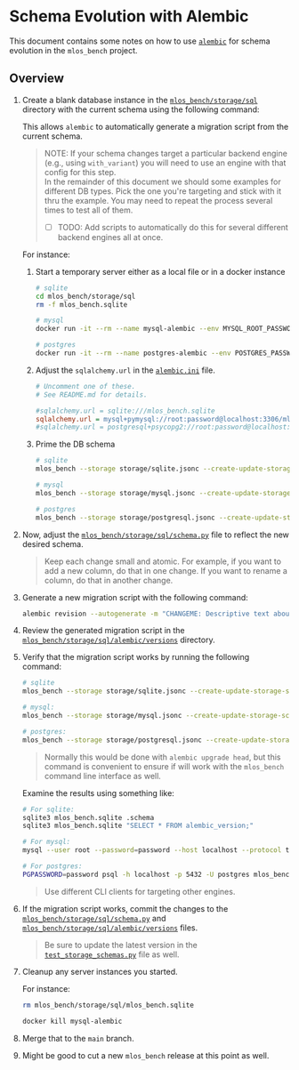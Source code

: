 # Schema Evolution with Alembic

This document contains some notes on how to use [`alembic`](https://alembic.sqlalchemy.org/en/latest/) for schema evolution in the `mlos_bench` project.

## Overview

1. Create a blank database instance in the [`mlos_bench/storage/sql`](../) directory with the current schema using the following command:

   This allows `alembic` to automatically generate a migration script from the current schema.

   > NOTE: If your schema changes target a particular backend engine (e.g., using `with_variant`) you will need to use an engine with that config for this step.
   > \
   > In the remainder of this document we should some examples for different DB types.
   > Pick the one you're targeting and stick with it thru the example.
   > You may need to repeat the process several times to test all of them.
   > - [ ] TODO: Add scripts to automatically do this for several different backend engines all at once.

   For instance:

   1. Start a temporary server either as a local file or in a docker instance

      ```sh
      # sqlite
      cd mlos_bench/storage/sql
      rm -f mlos_bench.sqlite
      ```

      ```sh
      # mysql
      docker run -it --rm --name mysql-alembic --env MYSQL_ROOT_PASSWORD=password --env MYSQL_DATABASE=mlos_bench -p 3306:3306 mysql:latest
      ```

      ```sh
      # postgres
      docker run -it --rm --name postgres-alembic --env POSTGRES_PASSWORD=password --env POSTGRES_DB=mlos_bench -p 5432:5432 postgres:latest
      ```

   1. Adjust the `sqlalchemy.url` in the [`alembic.ini`](../alembic.ini) file.

      ```ini
      # Uncomment one of these.
      # See README.md for details.

      #sqlalchemy.url = sqlite:///mlos_bench.sqlite
      sqlalchemy.url = mysql+pymysql://root:password@localhost:3306/mlos_bench
      #sqlalchemy.url = postgresql+psycopg2://root:password@localhost:5432/mlos_bench
      ```

   1. Prime the DB schema

      ```sh
      # sqlite
      mlos_bench --storage storage/sqlite.jsonc --create-update-storage-schema-only --password=password
      ```

      ```sh
      # mysql
      mlos_bench --storage storage/mysql.jsonc --create-update-storage-schema-only --password=password
      ```

      ```sh
      # postgres
      mlos_bench --storage storage/postgresql.jsonc --create-update-storage-schema-only --password=password
      ```

2. Now, adjust the [`mlos_bench/storage/sql/schema.py`](../schema.py) file to reflect the new desired schema.

   > Keep each change small and atomic.
   > For example, if you want to add a new column, do that in one change.
   > If you want to rename a column, do that in another change.

3. Generate a new migration script with the following command:

   ```sh
   alembic revision --autogenerate -m "CHANGEME: Descriptive text about the change."
   ```

4. Review the generated migration script in the [`mlos_bench/storage/sql/alembic/versions`](./versions/) directory.

5. Verify that the migration script works by running the following command:

   ```sh
   # sqlite
   mlos_bench --storage storage/sqlite.jsonc --create-update-storage-schema-only
   ```

   ```sh
   # mysql:
   mlos_bench --storage storage/mysql.jsonc --create-update-storage-schema-only --password=password
   ```

   ```sh
   # postgres:
   mlos_bench --storage storage/postgresql.jsonc --create-update-storage-schema-only --password=password
   ```

   > Normally this would be done with `alembic upgrade head`, but this command is convenient to ensure if will work with the `mlos_bench` command line interface as well.

   Examine the results using something like:

   ```sh
   # For sqlite:
   sqlite3 mlos_bench.sqlite .schema
   sqlite3 mlos_bench.sqlite "SELECT * FROM alembic_version;"
   ```

   ```sh
   # For mysql:
   mysql --user root --password=password --host localhost --protocol tcp --database mlos_bench -e "SHOW TABLES; SELECT * FROM alembic_version;"
   ```

   ```sh
   # For postgres:
   PGPASSWORD=password psql -h localhost -p 5432 -U postgres mlos_bench -c "SELECT table_name FROM information_schema.tables WHERE table_schema='public' and table_catalog='mlos_bench'; SELECT * FROM alembic_version;"
   ```

   > Use different CLI clients for targeting other engines.

6. If the migration script works, commit the changes to the [`mlos_bench/storage/sql/schema.py`](../schema.py) and [`mlos_bench/storage/sql/alembic/versions`](./versions/) files.

   > Be sure to update the latest version in the [`test_storage_schemas.py`](../../../tests/storage/test_storage_schemas.py) file as well.

7. Cleanup any server instances you started.

    For instance:

    ```sh
    rm mlos_bench/storage/sql/mlos_bench.sqlite
    ```

    ```sh
    docker kill mysql-alembic
    ```

8. Merge that to the `main` branch.

9. Might be good to cut a new `mlos_bench` release at this point as well.
